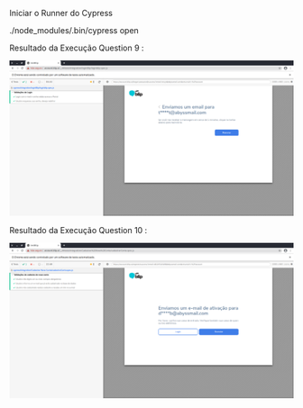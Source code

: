 Iniciar o Runner do Cypress

./node_modules/.bin/cypress open

Resultado da Execução Question 9 :

![Alt text](https://github.com/felipepagliuco/testBlip/blob/master/Resultado_Exec.png "Resultado da Execução Question 9")



Resultado da Execução Question 10 :

![Alt text](https://github.com/felipepagliuco/testBlip/blob/master/Resultado_execucao_Question10.png "Resultado da Execução Question 10")

